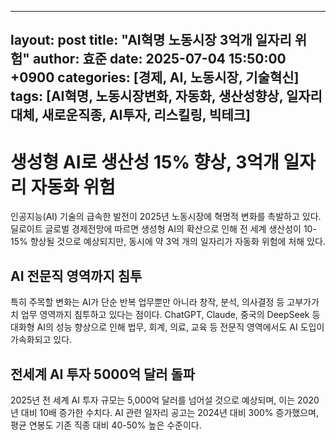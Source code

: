 ---
 layout: post
 title: "AI혁명 노동시장 3억개 일자리 위험"
 author: 효준
 date: 2025-07-04 15:50:00 +0900
 categories: [경제, AI, 노동시장, 기술혁신]
 tags: [AI혁명, 노동시장변화, 자동화, 생산성향상, 일자리대체, 새로운직종, AI투자, 리스킬링, 빅테크]
 ---
 
 # 생성형 AI로 생산성 15% 향상, 3억개 일자리 자동화 위험
 
 인공지능(AI) 기술의 급속한 발전이 2025년 노동시장에 혁명적 변화를 촉발하고 있다. 딜로이트 글로벌 경제전망에 따르면 생성형 AI의 확산으로 인해 전 세계 생산성이 10-15% 향상될 것으로 예상되지만, 동시에 약 3억 개의 일자리가 자동화 위험에 처해 있다.
 
 ## AI 전문직 영역까지 침투
 
 특히 주목할 변화는 AI가 단순 반복 업무뿐만 아니라 창작, 분석, 의사결정 등 고부가가치 업무 영역까지 침투하고 있다는 점이다. ChatGPT, Claude, 중국의 DeepSeek 등 대화형 AI의 성능 향상으로 인해 법무, 회계, 의료, 교육 등 전문직 영역에서도 AI 도입이 가속화되고 있다.
 
 ## 전세계 AI 투자 5000억 달러 돌파
 
 2025년 전 세계 AI 투자 규모는 5,000억 달러를 넘어설 것으로 예상되며, 이는 2020년 대비 10배 증가한 수치다. AI 관련 일자리 공고는 2024년 대비 300% 증가했으며, 평균 연봉도 기존 직종 대비 40-50% 높은 수준이다.